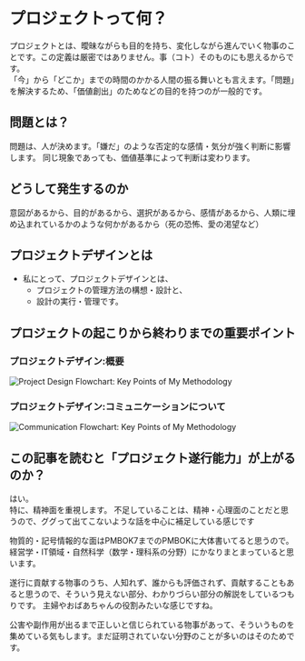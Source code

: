 # プロジェクトって何？

プロジェクトとは、曖昧ながらも目的を持ち、変化しながら進んでいく物事のことです。この定義は厳密ではありません。事（コト）そのものにも思えるからです。  
「今」から「どこか」までの時間のかかる人間の振る舞いとも言えます。「問題」を解決するため、「価値創出」のためなどの目的を持つのが一般的です。  

## 問題とは？

問題は、人が決めます。「嫌だ」のような否定的な感情・気分が強く判断に影響します。
同じ現象であっても、価値基準によって判断は変わります。

## どうして発生するのか

意図があるから、目的があるから、選択があるから、感情があるから、人類に埋め込まれているかのような何かがあるから（死の恐怖、愛の渇望など）  

## プロジェクトデザインとは

- 私にとって、プロジェクトデザインとは、
  - プロジェクトの管理方法の構想・設計と、
  - 設計の実行・管理です。

## プロジェクトの起こりから終わりまでの重要ポイント

### プロジェクトデザイン:概要

<img src="/pjdhiro/img/PDFlow.avif.jpg" alt="Project Design Flowchart: Key Points of My Methodology">
<!-- 
![Project Design Flowchart: Key Points of My Methodology](/pjdhiro/img/PDFlow.avif.jpg "") -->

### プロジェクトデザイン:コミュニケーションについて

<img src="/pjdhiro/img/PD&ComFlow.avif.jpg" alt="Communication Flowchart: Key Points of My Methodology">

<!-- ![Communication Flowchart: Key Points of My Methodology](/img/PD&ComFlow.avif.jpg "") -->

## この記事を読むと「プロジェクト遂行能力」が上がるのか？

はい。  
特に、精神面を重視します。
不足していることは、精神・心理面のことだと思うので、ググって出てこないような話を中心に補足している感じです  

物質的・記号情報的な面はPMBOK7までのPMBOKに大体書いてると思うので。
経営学・IT領域・自然科学（数学・理科系の分野）にかなりまとまっていると思います。

遂行に貢献する物事のうち、人知れず、誰からも評価されず、貢献することもあると思うので、そういう見えない部分、わかりづらい部分の解説をしているつもりです。
主婦やおばあちゃんの役割みたいな感じですね。

公害や副作用が出るまで正しいと信じられている物事があって、そういうものを集めている気もします。まだ証明されていない分野のことが多いのはそのためです。


